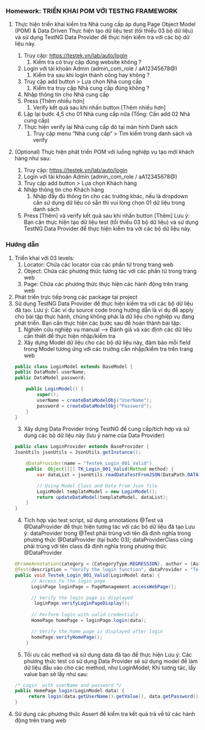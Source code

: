 ### Homework: TRIỂN KHAI POM VỚI TESTNG FRAMEWORK

1. Thực hiện triển khai kiểm tra Nhà cung cấp áp dụng Page Object Model (POM) & Data Driven 
Thực hiện tạo dữ liệu test (tối thiểu 03 bộ dữ liệu) và sử dụng TestNG Data Provider để thực hiện kiểm tra với các bộ dữ liệu này.
   1. Truy cập: https://testek.vn/lab/auto/login
      1. Kiểm tra có truy cập đúng website không ?
   2. Login với tài khoản Admin (admin_com_role / aA12345678@)
      1. Kiểm tra sau khi login thành công hay không ?
   3. Truy cập add button > Lựa chọn Nhà cung cấp
      1. Kiểm tra truy cập Nhà cung cấp đúng không ?
   4. Nhập thông tin cho Nhà cung cấp
   5. Press [Thêm nhiều hơn]
      1. Verify kết quả sau khi nhấn button [Thêm nhiều hơn]
   6. Lặp lại bước 4,5 cho 01 Nhà cung cấp nữa (Tổng: Cần add 02 Nhà cung cấp)
   7. Thực hiện verify lại Nhà cung cấp đó tại màn hình Danh sách
      1. Truy cập menu “Nhà cung cấp” > Tìm kiếm trong danh sách và verify

2. (Optional) Thực hiện phát triển POM với luồng nghiệp vụ tạo mới khách hàng như sau:
   1. Truy cập: https://testek.vn/lab/auto/login
   2. Login với tài khoản Admin (admin_com_role / aA12345678@)
   3. Truy cập add button > Lựa chọn Khách hàng
   4. Nhập thông tin cho Khách hàng
      1. Nhập đầy đủ thông tin cho các trường khác, nếu là dropdown cần sử dụng dữ liệu có sẵn thì vui lòng chọn 01 dữ liệu trong danh sách
   5. Press [Thêm] và verify kết quả sau khi nhấn button [Thêm]
Lưu ý: Bạn cân thực hiện tạo dữ liệu test (tối thiểu 03 bộ dữ liệu) và sử dụng TestNG Data Provider để thực hiện kiểm tra với các bộ dữ liệu này.

### Hướng dẫn
1. Triển khai với 03 levels:
   1. Locator: Chứa các locator của các phần tử trong trang web
   2. Object: Chứa các phương thức tương tác với các phần tử trong trang web
   3. Page: Chứa các phương thức thực hiện các hành động trên trang web
2. Phát triển trực tiếp trong các package tại project
3. Sử dụng TestNG Data Provider để thực hiện kiểm tra với các bộ dữ liệu đã tạo. Lưu ý: Các ví dụ source code trong hướng dẫn là ví dụ để apply cho bài tập thực hành, chúng không phải là dữ liệu cho nghiệp vụ đang phát triển. Bạn cần thực hiện các bước sau để hoàn thành bài tập:
      1. Nghiên cứu nghiệp vụ manual --> Đánh giá và xác định các dữ liệu cần thiết để thực hiện nhập/kiểm tra
      2. Xây dựng Model dữ liệu cho các bộ dữ liệu này, đảm bảo mỗi field trong Model tương ứng với các trường cần nhập/kiểm tra trên trang web
      ```java
      public class LoginModel extends BaseModel {
      public DataModel userName;
      public DataModel password;
   
          public LoginModel() {
              super();
              userName = createDataModelObj("UserName");
              password = createDataModelObj("Password");
          }
      }
      ```
      3. Xây dựng Data Provider trong TestNG để cung cấp/tích hợp và sử dụng các bộ dữ liệu này (lưu ý name của Data Provider)
      ```java
      public class LoginProvider extends BaseProvider {
      JsonUtils jsonUtils = JsonUtils.getInstance();
   
          @DataProvider(name = "Testek_Login_001_Valid")
          public  Object[][] TK_Login_001_Valid(Method method) {
              var dataList = jsonUtils.readDataTestFromJSON(DataPath.DATA_LOGIN, method.getName());
   
              // Using Model Class and Data From Json file
              LoginModel templateModel = new LoginModel();
              return updateDataModel(templateModel, dataList);
          }
      }
      ```
      4. Tích hợp vào test script, sử dụng annotations @Test và @DataProvider để thực hiện tương tác với các bộ dữ liệu đã tạo
         Lưu ý: dataProvider trong @Test phải trùng với tên đã định nghĩa trong phương thức @DataProvider (tại bước 03); dataProviderClass cũng phải trùng với tên class đã định nghĩa trong phương thức @DataProvider
      ```java
      @FrameAnnotation(category = {CategoryType.REGRESSION}, author = {AuthorType.Vincent}, reviewer = {AuthorType.Vincent})
      @Test(description = "Verify the login function", dataProvider = "Testek_Login_001_Valid", dataProviderClass = LoginProvider.class)
      public void Testek_Login_001_Valid(LoginModel data) {
            // Access to the login page
            LoginPage loginPage = PageManagement.accessWebPage();
   
            // Verify the login page is displayed
             loginPage.verifyLoginPageDisplay();
            
            // Perform login with valid credentials
            HomePage homePage = loginPage.login(data);
   
            // Verify the home page is displayed after login
            homePage.verifyHomePage();
          }
      ```
      5. Tối ưu các method và sử dụng data đã tạo để thực hiện
         Lưu ý: Các phương thức test có sử dụng Data Provider sẽ sử dụng model để làm dữ liệu đầu vào cho các method, như LoginModel; Khi tương tác, lấy value bạn sẽ lấy như sau:
      ```java
      /* Login  with userName and password */
      public HomePage login(LoginModel data) {
           return login(data.getUserName().getValue(), data.getPassword().getValue());
      }
      ```
4. Sử dụng các phương thức Assert để kiểm tra kết quả trả về từ các hành động trên trang web

